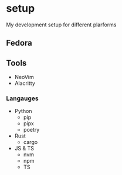 # setup
My development setup for different plarforms

## Fedora

## Tools
- NeoVim
- Alacritty
  
### Langauges
- Python
  - pip
  - pipx
  - poetry
- Rust
  - cargo
- JS & TS
  - nvm
  - npm
  - TS
